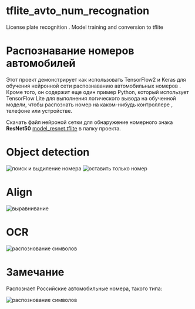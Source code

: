 # tflite_avto_num_recognation
License plate recognition .  Model training and conversion to tflite
# Распознавание номеров автомобилей
Этот проект демонстрирует  как использовать TensorFlow2 и Keras для обучения  нейронной сети  распознаванию автомобильных номеров  . Кроме того, он содержит еще один пример Python, который использует TensorFlow Lite для выполнения логического вывода на обученной модели, чтобы распознать номер на каком-нибудь контроллере , телефоне или устройстве.

Скачать файл нейроной сетки для обнаружение номерного знака **ResNet50** [model_resnet.tflite](https://disk.yandex.ru/d/QavLH1pvpRhLOA)  в папку проекта.

# Object detection
![поиск и выдиление номера](https://github.com/sovse/tflite_avto_num_recognation/blob/main/img/detect.png?raw=true)
![оставить только номер](https://github.com/sovse/tflite_avto_num_recognation/blob/main/img/cut_out.png?raw=true)
# Align
![выравнивание](https://github.com/sovse/tflite_avto_num_recognation/blob/main/img/align.png?raw=true)
# OCR
![распознование символов](https://github.com/sovse/tflite_avto_num_recognation/blob/main/img/ocr.png?raw=true)

# Замечание
Распознает Российские автомобильные номера, такого типа:

![распознование символов](https://github.com/sovse/tflite_avto_num_recognation/blob/main/img/nomer.png?raw=true)
